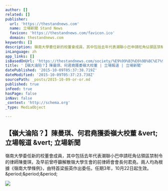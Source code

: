```yaml
---
author: []
related: []
publisher:
  url: 'https://thestandnews.com'
  name: 立場新聞 Stand News
  favicon: 'https://thestandnews.com/favicon.ico'
  domain: thestandnews.com
keywords: []
description: 嶺南大學委任新的校董會成員，其中包括去年代表潮聯小巴申請旺角佔領區禁制令的律師陳曼琪，及早前曾呼籲解散嶺大學生會的前律師會會長何君堯。兩人均為根據《嶺南大學條例》，由特首梁振英作出委任。任期3年，10月22日起生效。 ...
inLanguage: zh
app_links: []
isBasedOnUrl: 'https://thestandnews.com/society/%E9%99%B3%E6%9B%BC%E7%90%AA-%E4%BD%95%E5%90%9B%E5%A0%AF%E7%8D%B2%E5%A7%94%E5%B6%BA%E5%A4%A7%E6%A0%A1%E8%91%A3/'
title: '【嶺大淪陷？】陳曼琪、何君堯獲委嶺大校董 | 立場報道 | 立場新聞'
datePublished: '2015-10-09T05:37:38.719Z'
dateModified: '2015-10-09T05:37:23.738Z'
sourcePath: _posts/2015-10-09-or-or.md
published: true
inFeed: true
hasPage: false
inNav: false
_context: 'http://schema.org'
_type: MediaObject

---
```

<article style=""><h1>【嶺大淪陷？】陳曼琪、何君堯獲委嶺大校董 &amp;vert; 立場報道 &amp;vert; 立場新聞</h1><p>嶺南大學委任新的校董會成員，其中包括去年代表潮聯小巴申請旺角佔領區禁制令的律師陳曼琪，及早前曾呼籲解散嶺大學生會的前律師會會長何君堯。兩人均為根據《嶺南大學條例》，由特首梁振英作出委任。任期3年，10月22日起生效。 &amp;period;&amp;period;&amp;period;</p><img src="https://cdn.thestandnews.com/media/photos/cache/lingu-01_i6M96_600x315croptop.png" /></article>